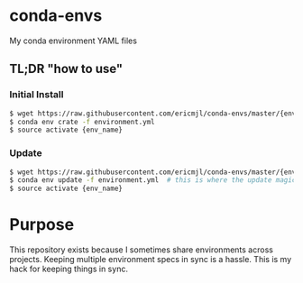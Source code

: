 # conda-envs
My conda environment YAML files

## TL;DR "how to use"

### Initial Install

```bash
$ wget https://raw.githubusercontent.com/ericmjl/conda-envs/master/{env_name}.yml -O environment.yml
$ conda env crate -f environment.yml
$ source activate {env_name}
```

### Update

```bash
$ wget https://raw.githubusercontent.com/ericmjl/conda-envs/master/{env_name}.yml -O environment.yml
$ conda env update -f environment.yml  # this is where the update magic happens
$ source activate {env_name}
```

# Purpose

This repository exists because I sometimes share environments across projects. Keeping multiple environment specs in sync is a hassle. This is my hack for keeping things in sync.
